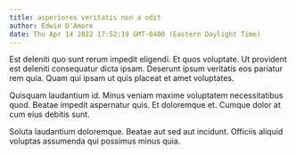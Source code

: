 ```yaml
---
title: asperiores veritatis non a odit
author: Edwin D'Amore
date: Thu Apr 14 2022 17:52:19 GMT-0400 (Eastern Daylight Time)
---
```

Est deleniti quo sunt rerum impedit eligendi. Et quos voluptate. Ut provident est deleniti consequatur dicta ipsam. Deserunt ipsum veritatis eos pariatur rem quia. Quam qui ipsam ut quis placeat et amet voluptates.

 Quisquam laudantium id. Minus veniam maxime voluptatem necessitatibus quod. Beatae impedit aspernatur quis. Et doloremque et. Cumque dolor at cum eius debitis sunt.

 Soluta laudantium doloremque. Beatae aut sed aut incidunt. Officiis aliquid voluptas assumenda qui possimus minus quia.